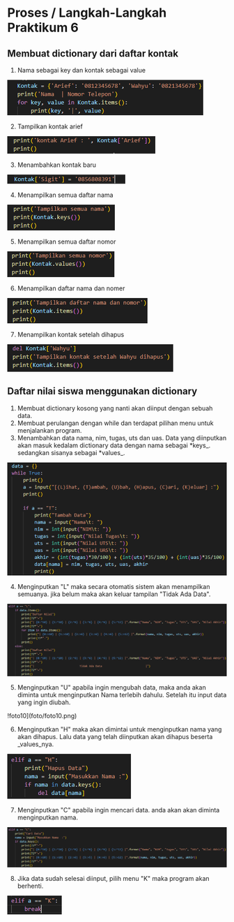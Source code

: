 # Proses / Langkah-Langkah Praktikum 6
## Membuat dictionary dari daftar kontak

1. Nama sebagai key dan kontak sebagai value

![foto1](foto/foto1.png)

2. Tampilkan kontak arief 

![foto2](foto/foto2.png)

3. Menambahkan kontak baru

![foto3](foto/foto3.png)

4. Menampilkan semua daftar nama

![foto4](foto/foto4.png)

5. Menampilkan semua daftar nomor

![foto5](foto/foto5.png)

6. Menampilkan daftar nama dan nomer

![foto6](foto/foto6.png)

7. Menampilkan kontak setelah dihapus

![foto7](foto/foto7.png)

## Daftar nilai siswa menggunakan dictionary

1. Membuat dictionary kosong yang nanti akan diinput dengan sebuah data.
2. Membuat perulangan dengan while dan terdapat pilihan menu untuk menjalankan program.
3. Menambahkan data nama, nim, tugas, uts dan uas. Data yang diinputkan akan masuk kedalam dictionary data dengan nama sebagai *keys_. sedangkan sisanya sebagai *values_.

![foto8](foto/foto8.png)

4. Menginputkan "L" maka secara otomatis sistem akan menampilkan semuanya. jika belum maka akan keluar tampilan "Tidak Ada Data".

![foto9](foto/foto9.png)

5. Menginputkan "U" apabila ingin mengubah data, maka anda akan diminta untuk menginputkan Nama terlebih dahulu. Setelah itu input data yang ingin diubah.

!foto10](foto/foto10.png)

6. Menginputkan "H" maka akan dimintai untuk menginputkan nama yang akan dihapus. Lalu data yang telah diinputkan akan dihapus beserta _values_nya.

![foto11](foto/foto11.png)

7. Menginputkan "C" apabila ingin mencari data. anda akan akan diminta menginputkan nama.

![foto12](foto/foto12.png)

8. Jika data sudah selesai diinput, pilih menu "K" maka program akan berhenti.

![foto13](foto/foto13.png)
